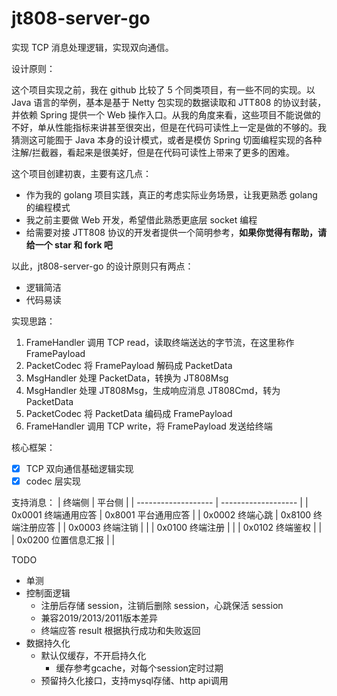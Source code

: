 # jt808-server-go

实现 TCP 消息处理逻辑，实现双向通信。

设计原则：

这个项目实现之前，我在 github 比较了 5 个同类项目，有一些不同的实现。以 Java 语言的举例，基本是基于 Netty 包实现的数据读取和 JTT808 的协议封装，并依赖 Spring 提供一个 Web 操作入口。从我的角度来看，这些项目不能说做的不好，单从性能指标来讲甚至很突出，但是在代码可读性上一定是做的不够的。我猜测这可能囿于 Java 本身的设计模式，或者是模仿 Spring 切面编程实现的各种注解/拦截器，看起来是很美好，但是在代码可读性上带来了更多的困难。

这个项目创建初衷，主要有这几点：
- 作为我的 golang 项目实践，真正的考虑实际业务场景，让我更熟悉 golang 的编程模式
- 我之前主要做 Web 开发，希望借此熟悉更底层 socket 编程
- 给需要对接 JTT808 协议的开发者提供一个简明参考，**如果你觉得有帮助，请给一个 star 和 fork 吧**

以此，jt808-server-go 的设计原则只有两点：
- 逻辑简洁
- 代码易读

实现思路：

1. FrameHandler 调用 TCP read，读取终端送达的字节流，在这里称作 FramePayload
2. PacketCodec 将 FramePayload 解码成 PacketData
3. MsgHandler 处理 PacketData，转换为 JT808Msg
4. MsgHandler 处理 JT808Msg，生成响应消息 JT808Cmd，转为 PacketData
5. PacketCodec 将 PacketData 编码成 FramePayload
6. FrameHandler 调用 TCP write，将 FramePayload 发送给终端

核心框架：
- [x] TCP 双向通信基础逻辑实现
- [x] codec 层实现

支持消息：
| 终端侧              | 平台侧              |
| ------------------- | ------------------- |
| 0x0001 终端通用应答 | 0x8001 平台通用应答 |
| 0x0002 终端心跳     | 0x8100 终端注册应答 |
| 0x0003 终端注销     |                     |
| 0x0100 终端注册     |                     |
| 0x0102 终端鉴权     |                     |
| 0x0200 位置信息汇报 |                     |

TODO 
- 单测
- 控制面逻辑
  - 注册后存储 session，注销后删除 session，心跳保活 session
  - 兼容2019/2013/2011版本差异
  - 终端应答 result 根据执行成功和失败返回
- 数据持久化
  - 默认仅缓存，不开启持久化
    - 缓存参考gcache，对每个session定时过期
  - 预留持久化接口，支持mysql存储、http api调用

